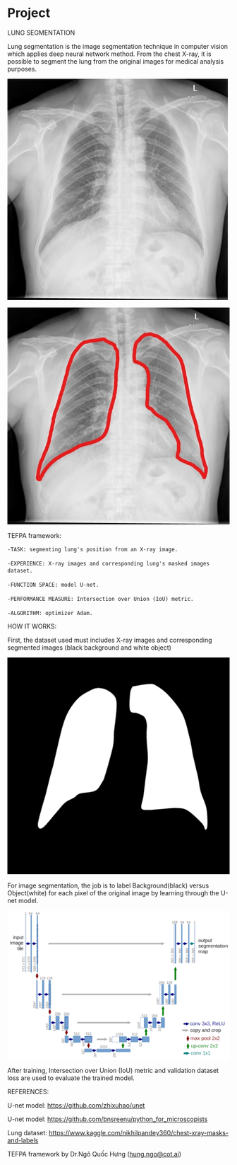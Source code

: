 # Project
LUNG SEGMENTATION


Lung segmentation is the image segmentation technique in computer vision which applies deep neural network method. From the chest X-ray, it is possible to segment the lung from the original images for medical analysis purposes.

![alt text](https://github.com/phatnguyen1190/Project/blob/master/origin.jpg?raw=true) 

![alt text](https://github.com/phatnguyen1190/Project/blob/master/lung_position.jpg?raw=true)


TEFPA framework:

    -TASK: segmenting lung's position from an X-ray image.
    
    -EXPERIENCE: X-ray images and corresponding lung's masked images dataset.
    
    -FUNCTION SPACE: model U-net. 
    
    -PERFORMANCE MEASURE: Intersection over Union (IoU) metric.
    
    -ALGORITHM: optimizer Adam.
    
HOW IT WORKS:

First, the dataset used must includes X-ray images and corresponding segmented images (black background and white object)

![alt text](https://github.com/phatnguyen1190/Project/blob/master/mask.jpg?raw=true)

For image segmentation, the job is to label Background(black) versus Object(white) for each pixel of the original image by learning through the U-net model.

![alt text](https://github.com/phatnguyen1190/Project/blob/master/u-net-architecture.png?raw=true) 

After training, Intersection over Union (IoU) metric and validation dataset loss are used to evaluate the trained model.


REFERENCES:

U-net model:  https://github.com/zhixuhao/unet

U-net model:  https://github.com/bnsreenu/python_for_microscopists

Lung dataset: https://www.kaggle.com/nikhilpandey360/chest-xray-masks-and-labels

TEFPA framework by Dr.Ngô Quốc Hưng (hung.ngo@cot.ai)

